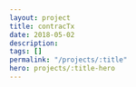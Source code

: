 ```yaml
---
layout: project
title: contracTx
date: 2018-05-02
description:
tags: []
permalink: "/projects/:title"
hero: projects/:title-hero
---
```

